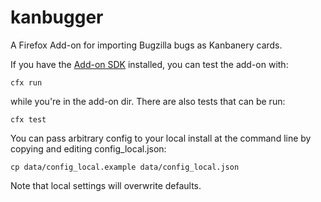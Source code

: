 kanbugger
=========

A Firefox Add-on for importing Bugzilla bugs as Kanbanery cards.

If you have the [Add-on SDK](https://github.com/mozilla/addon-sdk)
installed, you can test the add-on with:

`cfx run`

while you're in the add-on dir. There are also tests that can be run:

`cfx test`

You can pass arbitrary config to your local install at the command line by copying and editing config_local.json: 

`cp data/config_local.example data/config_local.json`

Note that local settings will overwrite defaults. 
